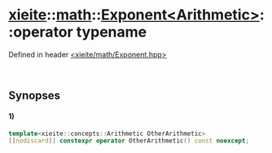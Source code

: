 # [xieite](../../../../../../xieite.md)\:\:[math](../../../../../../math.md)\:\:[Exponent\<Arithmetic\>](../../../../Exponent.md)\:\:operator typename
Defined in header [<xieite/math/Exponent.hpp>](../../../../../../../include/xieite/math/Exponent.hpp)

&nbsp;

## Synopses
#### 1)
```cpp
template<xieite::concepts::Arithmetic OtherArithmetic>
[[nodiscard]] constexpr operator OtherArithmetic() const noexcept;
```
